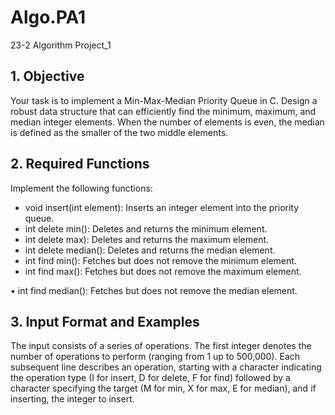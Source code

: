 # Algo.PA1
23-2 Algorithm Project_1


## 1. Objective

Your task is to implement a Min-Max-Median Priority Queue in C. Design a robust data structure that can efficiently find the minimum, maximum, and median integer elements.
When the number of elements is even, the median is defined as the smaller of the two middle elements.

## 2. Required Functions

Implement the following functions:

* void insert(int element): Inserts an integer element into the priority queue.
* int delete min(): Deletes and returns the minimum element.
* int delete max): Deletes and returns the maximum element.
* int delete median(): Deletes and returns the median element.
* int find min(): Fetches but does not remove the minimum element.
* int find max(): Fetches but does not remove the maximum element.

• int find median(): Fetches but does not remove the median element.

## 3. Input Format and Examples

The input consists of a series of operations. The first integer denotes the number of operations to perform (ranging from 1 up to 500,000). Each subsequent line describes an operation, starting with a character indicating the operation type (I for insert, D for
delete, F for find) followed by a character specifying the target (M for min, X for max, E for median), and if inserting, the integer to insert.
